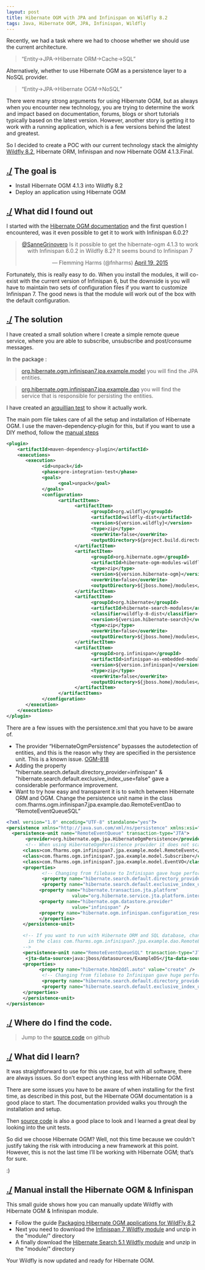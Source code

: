 ```yaml
---
layout: post
title: Hibernate OGM with JPA and Infinispan on Wildfly 8.2
tags: Java, Hibernate OGM, JPA, Infinispan, Wildfly
---
```


Recently, we had a task where we had to choose whether we should use the current architecture.

> “Entity->JPA->Hibernate ORM->Cache->SQL”

Alternatively, whether to use Hibernate OGM as a persistence layer to a NoSQL provider.

>“Entity->JPA->Hibernate OGM->NoSQL”
<!--more-->
There were many strong arguments for using Hibernate OGM, but as always when you encounter new technology, you are trying to determine the work and impact based on documentation, forums, blogs or short tutorials typically based on the latest version. However, another story is getting it to work with a running application, which is a few versions behind the latest and greatest.
 
So I decided to create a POC with our current technology stack the almighty [Wildfly 8.2](http://wildfly.org/news/2014/11/20/WildFly82-Final-Released/), Hibernate ORM, Infinispan and now Hibernate OGM 4.1.3.Final.
 
## <a name=”thegoal”>[./](#thegoal) The goal is
*  Install Hibernate OGM 4.1.3 into Wildfly 8.2
*  Deploy an application using Hibernate OGM
 
## <a name="whatdidifoundout"></a>[./](#whatdidifoundout) What did I found out
 
I started with the [Hibernate OGM documentation](http://docs.jboss.org/hibernate/ogm/4.1/reference/en-US/html/ogm-configuration.html#ogm-configuration-jbossmodule) and the first question I encountered, was it even possible to get it to work with Infinispan 6.0.2?
 
<center><blockquote class="twitter-tweet" lang="en"><p lang="en" dir="ltr"><a href="https://twitter.com/SanneGrinovero">@SanneGrinovero</a> Is it possible to get the hibernate-ogm 4.1.3 to work with Infinispan 6.0.2 in Wildfly 8.2? It seems bound to Infinispan 7</p>&mdash; Flemming Harms (@fnharms) <a href="https://twitter.com/fnharms/status/589742460915609600">April 19, 2015</a></blockquote> <script async src="//platform.twitter.com/widgets.js" charset="utf-8"></script></center>
 
Fortunately, this is really easy to do. When you install the modules, it will co-exist with the current version of Infinispan 6, but the downside is you will have to maintain two sets of configuration files if you want to customize Infinispan 7. The good news is that the module will work out of the box with the default configuration.
 
## <a name="solution"></a>[./](#solution) The solution
 
I have created a small solution where I create a simple remote queue service, where you are able to subscribe, unsubscribe and post/consume messages.
 
In the package :
>[org.hibernate.ogm.infinispan7.jpa.example.model](https://github.com/fharms/java-examples/tree/master/hibernate-ogm-infinispan7-jpa-example/src/main/java/com/fharms/ogm/infinispan7/jpa/example/model) you will find the JPA entities.
 
>[org.hibernate.ogm.infinispan7.jpa.example.dao](https://github.com/fharms/java-examples/tree/master/hibernate-ogm-infinispan7-jpa-example/src/main/java/com/fharms/ogm/infinispan7/jpa/example/dao) you will find the service that is responsible for persisting the entities.
 
I have created an [arquillian test](https://github.com/fharms/java-examples/blob/master/hibernate-ogm-infinispan7-jpa-example/src/test/java/com/fharms/ogm/infinispan7/jpa/example/dao/RemoteEventDaoIT.java) to show it actually work.
 
The main pom file takes care of all the setup and installation of Hibernate OGM. I use the maven-dependency-plugin for this, but if you want to use a DIY method, follow the [manual steps](#manually_install_hibernate)
 
```xml
<plugin>
    <artifactId>maven-dependency-plugin</artifactId>
    <executions>
       <execution>
             <id>unpack</id>
             <phase>pre-integration-test</phase>
             <goals>
                   <goal>unpack</goal>
             </goals>
             <configuration>
                   <artifactItems>
                         <artifactItem>
                               <groupId>org.wildfly</groupId>
                               <artifactId>wildfly-dist</artifactId>
                               <version>${version.wildfly}</version>
                               <type>zip</type>
                               <overWrite>false</overWrite>
                               <outputDirectory>${project.build.directory}</outputDirectory>
                         </artifactItem>
                         <artifactItem>
                               <groupId>org.hibernate.ogm</groupId>
                               <artifactId>hibernate-ogm-modules-wildfly8</artifactId>
                               <type>zip</type>
                               <version>${version.hibernate-ogm}</version>
                               <overWrite>false</overWrite>
                               <outputDirectory>${jboss.home}/modules</outputDirectory>
                         </artifactItem>
                         <artifactItem>
                               <groupId>org.hibernate</groupId>
                               <artifactId>hibernate-search-modules</artifactId>
                               <classifier>wildfly-8-dist</classifier>
                               <version>${version.hibernate-search}</version>
                               <type>zip</type>
                               <overWrite>false</overWrite>
                               <outputDirectory>${jboss.home}/modules</outputDirectory>
                         </artifactItem>
                         <artifactItem>
                               <groupId>org.infinispan</groupId>
                               <artifactId>infinispan-as-embedded-modules</artifactId>
                               <version>${version.infinispan}</version>
                               <type>zip</type>
                               <overWrite>false</overWrite>
                               <outputDirectory>${jboss.home}/modules</outputDirectory>
                         </artifactItem>
                   </artifactItems>
             </configuration>
       </execution>
    </executions>
</plugin>
```
 
There are a few issues with the persistence.xml that you have to be aware of.
 
* The provider “HibernateOgmPersistence” bypasses the autodetection of entities, and this is the reason why they are specified in the persistence unit. This is a known issue. [OGM-818](https://hibernate.atlassian.net/browse/OGM-818)
* Adding the property "hibernate.search.default.directory_provider=infinispan" & "hibernate.search.default.exclusive_index_use=false" gave a considerable performance improvement.
* Want to try how easy and transparent it is to switch between Hibernate ORM and OGM. Change the persistence unit name in the class com.fharms.ogm.infinispan7.jpa.example.dao.RemoteEventDao to “RemoteEventQueueSQL”
 
```xml
<?xml version="1.0" encoding="UTF-8" standalone="yes"?>
<persistence xmlns="http://java.sun.com/xml/ns/persistence" xmlns:xsi="http://www.w3.org/2001/XMLSchema-instance" version="2.0" xsi:schemaLocation="http://java.sun.com/xml/ns/persistence http://java.sun.com/xml/ns/persistence/persistence_2_0.xsd">
  <persistence-unit name="RemoteEventQueue" transaction-type="JTA">
       <provider>org.hibernate.ogm.jpa.HibernateOgmPersistence</provider>
       <!-- When using HibernateOgmPersistence provider it does not scan for entity classes -->
      <class>com.fharms.ogm.infinispan7.jpa.example.model.RemoteEvent</class>
      <class>com.fharms.ogm.infinispan7.jpa.example.model.Subscriber</class>
      <class>com.fharms.ogm.infinispan7.jpa.example.model.EventVO</class>
      <properties>
             <!-- Changing from filebase to Infinispan gave huge performance from 3 sec to 177 ms -->
             <property name="hibernate.search.default.directory_provider" value="infinispan"/>
             <property name="hibernate.search.default.exclusive_index_use" value="false"/>
            <property name="hibernate.transaction.jta.platform"
                        value="org.hibernate.service.jta.platform.internal.JBossAppServerJtaPlatform" />
            <property name="hibernate.ogm.datastore.provider"
                        value="infinispan" />
            <property name="hibernate.ogm.infinispan.configuration_resource_name" value="com/fharms/ogm/infinispan7/jpa/example/dao/infinispan-local.xml"/>
            </properties>
      </persistence-unit>
    
      <!-- If you want to run with Hibernate ORM and SQL database, change the persistence unitname
        in the class com.fharms.ogm.infinispan7.jpa.example.dao.RemoteEventDao 
      -->
      <persistence-unit name="RemoteEventQueueSQL" transaction-type="JTA">
       <jta-data-source>java:jboss/datasources/ExampleDS</jta-data-source>
      <properties>
            <property name="hibernate.hbm2ddl.auto" value="create" />
             <!-- Changing from filebase to Infinispan gave huge performance from 3 sec to 177 ms -->
             <property name="hibernate.search.default.directory_provider" value="infinispan"/>
             <property name="hibernate.search.default.exclusive_index_use" value="false"/>
      </properties>
      </persistence-unit>
</persistence>
```
 
## <a name="wheredoifindthecode"></a>[./](#wheredoifindthecode) Where do I find the code.
 
>Jump to the [source code](https://github.com/fharms/java-examples/tree/master/hibernate-ogm-infinispan7-jpa-example) on github
 
## <a name="whatdidilearn"></a>[./](#whatdidilearn) What did I learn?
 
It was straightforward to use for this use case, but with all software, there are always issues. So don’t expect anything less with Hibernate OGM.
 
There are some issues you have to be aware of when installing for the first time, as described in this post, but the Hibernate OGM documentation is a good place to start. The documentation provided walks you through the installation and setup.
 
Then [source code](https://github.com/hibernate/hibernate-ogm) is also a good place to look and I learned a great deal by looking into the unit tests.
 
So did we choose Hibernate OGM? Well, not this time because we couldn't justify taking the risk with introducing a new framework at this point. However, this is not the last time I’ll be working with Hibernate OGM; that’s for sure.
 
:)
 
## <a name="manually_install_hibernate"></a>[./](#manually_install_hibernate) Manual install the Hibernate OGM & Infinispan
This small guide shows how you can manually update Wildfly with Hibernate OGM & Infinispan module.
 
* Follow the guide [Packaging Hibernate OGM applications for WildFly 8.2](https://docs.jboss.org/hibernate/ogm/4.1/reference/en-US/html/ogm-configuration.html#_packaging_hibernate_ogm_applications_for_wildfly_8_2 "Packaging Hibernate OGM applications for WildFly 8.2")
* Next you need to download the [Infinispan 7 Wildfly module](http://downloads.jboss.org/infinispan/7.1.1.Final/infinispan-as-embedded-modules-7.1.1.Final.zip "Infinispan 7 Wildfly module") and unzip in the "module/" directory
* A finally download the [Hibernate Search 5.1 Wildfly module](https://repository.jboss.org/nexus/service/local/repositories/releases/content/org/hibernate/hibernate-search-modules/5.1.0.Final/hibernate-search-modules-5.1.0.Final-wildfly-8-dist.zip "Hibernate Search Wildfly module") and unzip in the "module/" directory
 
Your Wildfly is now updated and ready for Hibernate OGM.